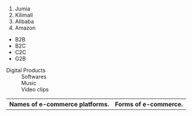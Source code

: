<!DOCTYPE html>
<html lang="eng">
<head>
  <title>E-COMMERCE PLATFORM.</title>
</head>
<body>
  <table>
    <tr>
      <th>Names of e-commerce platforms.</th>
      <th>Forms of e-commerce.</th>
    </tr>
    <tr>
      <ol type="1">
        <li>Jumia</li>
         <li>Kilimall</li>
         <li>Alibaba</li>
        <li>Amazon</li>
      </ol>
      <ul>
         <li>B2B</li>
         <li>B2C</li>
         <li>C2C</li>
         <li>G2B</li>
      </ul>
    </tr>
    <tr>
      <dl>
      <dt>Digital Products</dt>
      <dd>Softwares</dd>
      <dd>Music</dd>
      <dd>Video clips</dd>
     </dl>
    </tr>
  </table>
</body>
  
</html>
